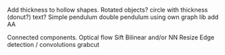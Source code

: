 Add thickness to hollow shapes.
Rotated objects?
circle with thickness (donut?)
text?
Simple pendulum
double pendulum using own graph lib
add AA

Connected components.
Optical flow
Sift
Bilinear and/or NN Resize
Edge detection / convolutions
grabcut